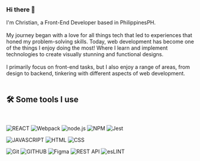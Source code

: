 ### Hi there 👋

I'm Christian, a Front-End Developer based in PhilippinesPH.
</br>
</br>
My journey began with a love for all things tech that led to experiences that honed my problem-solving skills. Today, web development has become one of the things I enjoy doing the most! Where I learn and implement technologies to create visually stunning and functional designs.
</br>
</br>
I primarily focus on front-end tasks, but I also enjoy a range of areas, from design to backend, tinkering with different aspects of web development.
</br>
</br>

<h2> 🛠 Some tools I use </h2>
</br>

![REACT](https://img.shields.io/badge/REACT-0d0d1f?style=for-the-badge&logo=REACT&logoColor=%2361DAFB)
![Webpack](https://img.shields.io/badge/Webpack-334047?style=for-the-badge&logo=Webpack&logoColor=%238DD6F9)
![node.js](https://img.shields.io/badge/node.js-white?style=for-the-badge&logo=node.js&logoColor=%23339933)
![NPM](https://img.shields.io/badge/NPM-white?style=for-the-badge&logo=npm&logoColor=cd3e3d)
![Jest](https://img.shields.io/badge/Jest-413d3e?style=for-the-badge&logo=Jest&logoColor=%23C21325)

![JAVASCRIPT](https://img.shields.io/badge/JAVASCRIPT-413d3e?style=for-the-badge&logo=JavaScript&logoColor=%23F7DF1E)
![HTML](https://img.shields.io/badge/HTML-white?style=for-the-badge&logo=HTML5&logoColor=E34F26)
![CSS](https://img.shields.io/badge/CSS-3fc0ff?style=for-the-badge&logo=CSS3&logoColor=%231572B6)

![Git](https://img.shields.io/badge/Git-0d2034?style=for-the-badge&logo=Git&logoColor=%23F05032)
![GITHUB](https://img.shields.io/badge/GITHUB-white?style=for-the-badge&logo=GitHub&logoColor=%23181717)
![Figma](https://img.shields.io/badge/Figma-000000?style=for-the-badge&logo=Figma&logoColor=%23F24E1E)
![REST API](https://img.shields.io/badge/REST_API-09b7e7?style=for-the-badge)
![esLINT](https://img.shields.io/badge/esLINT-0d0d1f?style=for-the-badge&logo=ESLint&logoColor=%234B32C3)


<!--
**ctdc0208/ctdc0208** is a ✨ _special_ ✨ repository because its `README.md` (this file) appears on your GitHub profile.

Here are some ideas to get you started:

- 🔭 I’m currently working on ...
- 🌱 I’m currently learning ...
- 👯 I’m looking to collaborate on ...
- 🤔 I’m looking for help with ...
- 💬 Ask me about ...
- 📫 How to reach me: ...
- 😄 Pronouns: ...
- ⚡ Fun fact: ...
-->
